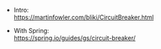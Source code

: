 - Intro:  
  https://martinfowler.com/bliki/CircuitBreaker.html
  
- With Spring:  
  https://spring.io/guides/gs/circuit-breaker/

